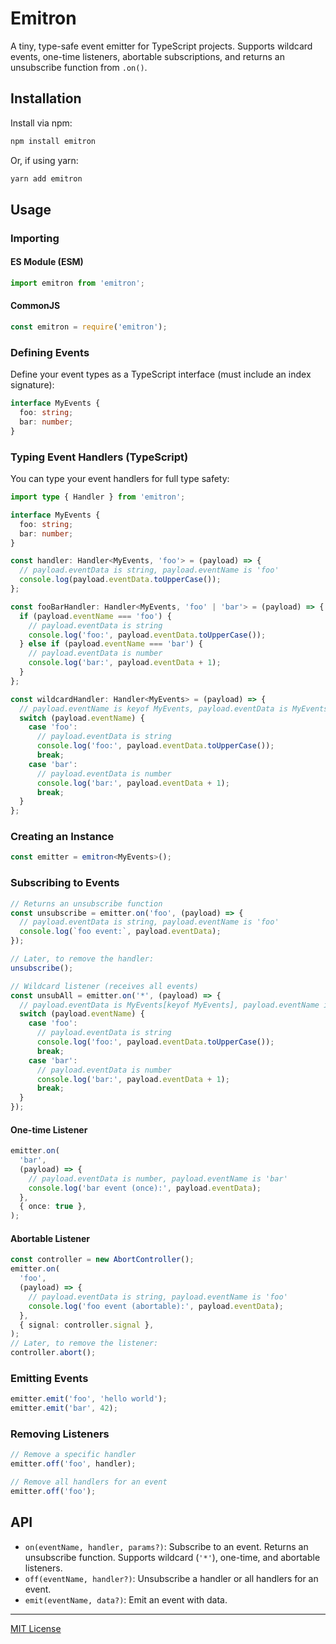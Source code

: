 # Emitron

A tiny, type-safe event emitter for TypeScript projects. Supports wildcard events, one-time listeners, abortable subscriptions, and returns an unsubscribe function from `.on()`.

## Installation

Install via npm:

```sh
npm install emitron
```

Or, if using yarn:

```sh
yarn add emitron
```

## Usage

### Importing

#### ES Module (ESM)

```typescript
import emitron from 'emitron';
```

#### CommonJS

```js
const emitron = require('emitron');
```

### Defining Events

Define your event types as a TypeScript interface (must include an index signature):

```typescript
interface MyEvents {
  foo: string;
  bar: number;
}
```

### Typing Event Handlers (TypeScript)

You can type your event handlers for full type safety:

```typescript
import type { Handler } from 'emitron';

interface MyEvents {
  foo: string;
  bar: number;
}

const handler: Handler<MyEvents, 'foo'> = (payload) => {
  // payload.eventData is string, payload.eventName is 'foo'
  console.log(payload.eventData.toUpperCase());
};

const fooBarHandler: Handler<MyEvents, 'foo' | 'bar'> = (payload) => {
  if (payload.eventName === 'foo') {
    // payload.eventData is string
    console.log('foo:', payload.eventData.toUpperCase());
  } else if (payload.eventName === 'bar') {
    // payload.eventData is number
    console.log('bar:', payload.eventData + 1);
  }
};

const wildcardHandler: Handler<MyEvents> = (payload) => {
  // payload.eventName is keyof MyEvents, payload.eventData is MyEvents[keyof MyEvents]
  switch (payload.eventName) {
    case 'foo':
      // payload.eventData is string
      console.log('foo:', payload.eventData.toUpperCase());
      break;
    case 'bar':
      // payload.eventData is number
      console.log('bar:', payload.eventData + 1);
      break;
  }
};
```

### Creating an Instance

```typescript
const emitter = emitron<MyEvents>();
```

### Subscribing to Events

```typescript
// Returns an unsubscribe function
const unsubscribe = emitter.on('foo', (payload) => {
  // payload.eventData is string, payload.eventName is 'foo'
  console.log(`foo event:`, payload.eventData);
});

// Later, to remove the handler:
unsubscribe();

// Wildcard listener (receives all events)
const unsubAll = emitter.on('*', (payload) => {
  // payload.eventData is MyEvents[keyof MyEvents], payload.eventName is keyof MyEvents
  switch (payload.eventName) {
    case 'foo':
      // payload.eventData is string
      console.log('foo:', payload.eventData.toUpperCase());
      break;
    case 'bar':
      // payload.eventData is number
      console.log('bar:', payload.eventData + 1);
      break;
  }
});
```

#### One-time Listener

```typescript
emitter.on(
  'bar',
  (payload) => {
    // payload.eventData is number, payload.eventName is 'bar'
    console.log('bar event (once):', payload.eventData);
  },
  { once: true },
);
```

#### Abortable Listener

```typescript
const controller = new AbortController();
emitter.on(
  'foo',
  (payload) => {
    // payload.eventData is string, payload.eventName is 'foo'
    console.log('foo event (abortable):', payload.eventData);
  },
  { signal: controller.signal },
);
// Later, to remove the listener:
controller.abort();
```

### Emitting Events

```typescript
emitter.emit('foo', 'hello world');
emitter.emit('bar', 42);
```

### Removing Listeners

```typescript
// Remove a specific handler
emitter.off('foo', handler);

// Remove all handlers for an event
emitter.off('foo');
```

## API

- `on(eventName, handler, params?)`: Subscribe to an event. Returns an unsubscribe function. Supports wildcard (`'*'`), one-time, and abortable listeners.
- `off(eventName, handler?)`: Unsubscribe a handler or all handlers for an event.
- `emit(eventName, data?)`: Emit an event with data.

---

[MIT License](LICENSE)
